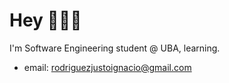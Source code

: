 # Hey 👨🏽‍💻
I'm Software Engineering student @ UBA, learning.
* email: rodriguezjustoignacio@gmail.com
